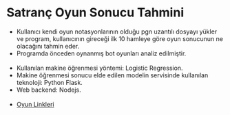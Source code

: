 # Satranç Oyun Sonucu Tahmini

- Kullanıcı kendi oyun notasyonlarının olduğu pgn uzantılı dosyayı yükler ve program, kullanıcının gireceği ilk 10 hamleye göre oyun sonucunun ne olacağını tahmin eder.</br>
- Programda önceden oynanmış bot oyunları analiz edilmiştir.</br>
  </br>
- Kullanılan makine öğrenmesi yöntemi: Logistic Regression.</br>
- Makine öğrenmesi sonucu elde edilen modelin servisinde kullanılan teknoloji: Python Flask.</br>
- Web backend: Nodejs.</br>
  </br>
- <a href="https://ccrl.chessdom.com/ccrl/404FRC/games.html">Oyun Linkleri</a></br>